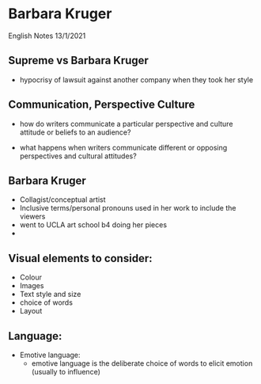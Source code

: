 # Barbara Kruger

English Notes 13/1/2021


## Supreme vs Barbara Kruger
 - hypocrisy of lawsuit against another company when they took her style

## Communication, Perspective Culture

 - how do writers communicate a particular perspective and culture attitude or beliefs to an audience?

 - what happens when writers communicate different or opposing perspectives and cultural attitudes? 

## Barbara Kruger
 - Collagist/conceptual artist
 - Inclusive terms/personal pronouns used in her work to include the viewers
 - went to UCLA art school b4 doing her pieces
 - 


## Visual elements to consider: 

 - Colour
 - Images
 - Text style and size
 - choice of words
 - Layout

## Language:
 - Emotive language:
	 - emotive language is the deliberate choice of words to elicit emotion (usually to influence)

